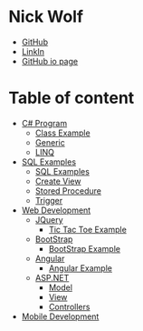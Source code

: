 Nick Wolf
=============

- [GitHub][]
- [LinkIn][]
- [GitHub io page][homepage]

Table of content
=======

- [C# Program](https://github.com/Njwolf02/Portfolio/tree/master/CExample)
  - [Class Example](https://github.com/Njwolf02/Portfolio/blob/master/CExample/CExample/Address.cs)
  - [Generic](https://github.com/Njwolf02/Portfolio/blob/master/CExample/CExample/SortByTypeThenCost.cs)
  - [LINQ](https://github.com/Njwolf02/CIS-200-HW/blob/master/Lab1/Lab1/LinqTest.cs)
- [SQL Examples](https://github.com/Njwolf02/Portfolio/tree/master/SQL)
  - [SQL Examples](https://github.com/Njwolf02/Portfolio/blob/master/SQL/SqlExample.sql)
  - [Create View](https://github.com/Njwolf02/Portfolio/blob/master/SQL/CreateViewExample.sql)
  - [Stored Procedure](https://github.com/Njwolf02/Portfolio/blob/master/SQL/StoreP.sql)
  - [Trigger](https://github.com/Njwolf02/Portfolio/blob/master/SQL/TriggerExample.sql)
- [Web Development](https://github.com/Njwolf02?tab=repositories)
  - [JQuery](https://github.com/Njwolf02/Portfolio/tree/master/JQuery)
    - [Tic Tac Toe Example](http://njwolf02.github.io/JQuery-Intro/ticTacToe.html)
  - [BootStrap](https://github.com/Njwolf02/BootStrap-Example)
    - [BootStrap Example](http://njwolf02.github.io/BootStrap-Example/)
  - [Angular](https://github.com/Njwolf02/Portfolio/tree/master/Angular/Level5)
    - [Angular Example](http://njwolf02.github.io/Angular-Intro/gemStore.html)
  - [ASP.NET](https://github.com/Njwolf02/Portfolio/tree/master/PizzaProjectAlt)
    - [Model](https://github.com/Njwolf02/Portfolio/blob/master/PizzaProjectAlt/PizzaProjectAlt/Models/AccountViewModels.cs)
    - [View](https://github.com/Njwolf02/Portfolio/tree/master/PizzaProjectAlt/PizzaProjectAlt/Views/Home)
    - [Controllers](https://github.com/Njwolf02/Portfolio/tree/master/PizzaProjectAlt/PizzaProjectAlt/Controllers)
- [Mobile Development](https://github.com/Njwolf02/MobileDev)

[homepage]:http://njwolf02.github.io
[GitHub]:http://github.com/Njwolf02
[LinkIn]:http://www.linkedin.com/in/nick-wolf-69bb2164
